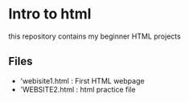 # Intro to html 
this repository contains my beginner HTML projects
## Files 
- 'webisite1.html : First HTML webpage
- 'WEBSITE2.html  : html practice file 
